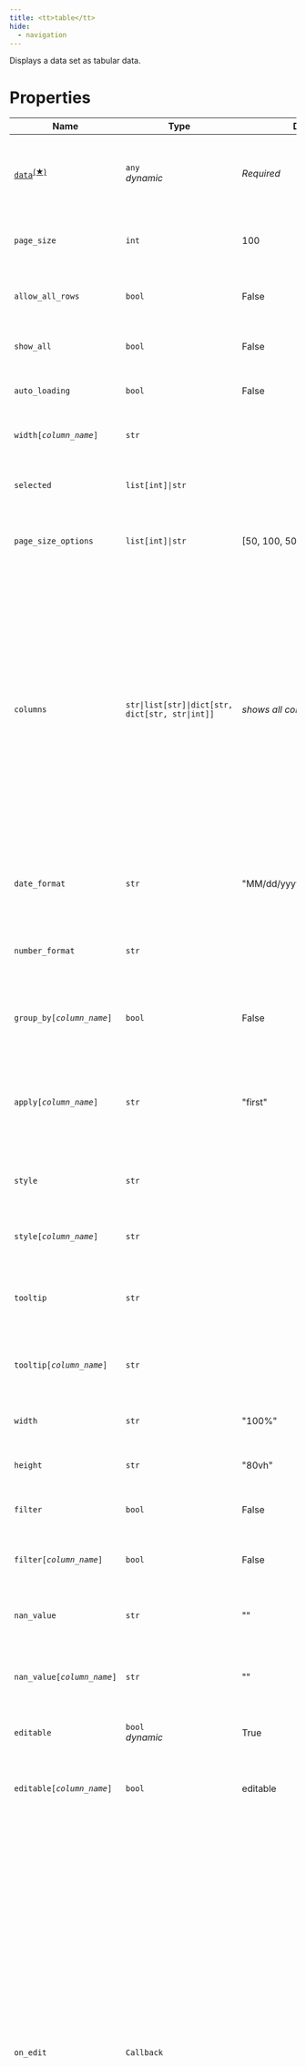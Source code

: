 ```yaml
---
title: <tt>table</tt>
hide:
  - navigation
---
```


<!-- Category: controls -->
Displays a data set as tabular data.

# Properties


<table>
<thead>
    <tr>
    <th>Name</th>
    <th>Type</th>
    <th>Default</th>
    <th>Description</th>
    </tr>
</thead>
<tbody>
<tr>
<td nowrap><code id="p-data"><u><bold>data</bold></u></code><sup><a href="#dv">(&#9733;)</a></sup></td>
<td><code>any</code><br/><i>dynamic</i></td>
<td nowrap><i>Required</i></td>
<td><p>The data to be represented in this table. This property can be indexed to define other data for comparison.</p></td>
</tr>
<tr>
<td nowrap><code id="p-page_size">page_size</code></td>
<td><code>int</code></td>
<td nowrap>100</td>
<td><p>For a paginated table, the number of visible rows.</p></td>
</tr>
<tr>
<td nowrap><code id="p-allow_all_rows">allow_all_rows</code></td>
<td><code>bool</code></td>
<td nowrap>False</td>
<td><p>For a paginated table, adds an option to show all the rows.</p></td>
</tr>
<tr>
<td nowrap><code id="p-show_all">show_all</code></td>
<td><code>bool</code></td>
<td nowrap>False</td>
<td><p>For a paginated table, show all the rows.</p></td>
</tr>
<tr>
<td nowrap><code id="p-auto_loading">auto_loading</code></td>
<td><code>bool</code></td>
<td nowrap>False</td>
<td><p>If True, the data will be loaded on demand.</p></td>
</tr>
<tr>
<td nowrap><code id="p-width[column_name]">width[<i>column_name</i>]</code></td>
<td><code>str</code></td>
<td nowrap></td>
<td><p>The width, in CSS units, of the indicated column.</p></td>
</tr>
<tr>
<td nowrap><code id="p-selected">selected</code></td>
<td><code>list[int]|str</code></td>
<td nowrap></td>
<td><p>The list of the indices of the rows to be displayed as selected.</p></td>
</tr>
<tr>
<td nowrap><code id="p-page_size_options">page_size_options</code></td>
<td><code>list[int]|str</code></td>
<td nowrap>[50, 100, 500]</td>
<td><p>The list of available page sizes that users can choose from.</p></td>
</tr>
<tr>
<td nowrap><code id="p-columns">columns</code></td>
<td><code>str|list[str]|dict[str, dict[str, str|int]]</code></td>
<td nowrap><i>shows all columns when empty</i></td>
<td><p>The list of the column names to display.
<ul>
<li>str: Semicolon (';')-separated list of column names.</li>
<li>list[str]: The list of column names.</li>
<li>dict: A dictionary with entries matching: {"col name": {format: "format", index: 1}}.<br/>
if <i>index</i> is specified, it represents the display order of the columns.
If <i>index</i> is not specified, the list order defines the index.<br/>
If <i>format</i> is specified, it is used for numbers or dates.</li>
</ul></p></td>
</tr>
<tr>
<td nowrap><code id="p-date_format">date_format</code></td>
<td><code>str</code></td>
<td nowrap>"MM/dd/yyyy"</td>
<td><p>The date format used for all date columns when the format is not specifically defined.</p></td>
</tr>
<tr>
<td nowrap><code id="p-number_format">number_format</code></td>
<td><code>str</code></td>
<td nowrap></td>
<td><p>The number format used for all number columns when the format is not specifically defined.</p></td>
</tr>
<tr>
<td nowrap><code id="p-group_by[column_name]">group_by[<i>column_name</i>]</code></td>
<td><code>bool</code></td>
<td nowrap>False</td>
<td><p>Indicates, if True, that the given column can be aggregated.<br/>See <a href="#aggregation">below</a> for details.</p></td>
</tr>
<tr>
<td nowrap><code id="p-apply[column_name]">apply[<i>column_name</i>]</code></td>
<td><code>str</code></td>
<td nowrap>"first"</td>
<td><p>The name of the aggregation function to use.<br/>This is used only if <i>group_by[column_name]</i> is set to True.<br/>See <a href="#aggregation">below</a> for details.</p></td>
</tr>
<tr>
<td nowrap><code id="p-style">style</code></td>
<td><code>str</code></td>
<td nowrap></td>
<td><p>Allows the styling of table lines.<br/>See <a href="#dynamic-styling">below</a> for details.</p></td>
</tr>
<tr>
<td nowrap><code id="p-style[column_name]">style[<i>column_name</i>]</code></td>
<td><code>str</code></td>
<td nowrap></td>
<td><p>Allows the styling of table cells.<br/>See <a href="#dynamic-styling">below</a> for details.</p></td>
</tr>
<tr>
<td nowrap><code id="p-tooltip">tooltip</code></td>
<td><code>str</code></td>
<td nowrap></td>
<td><p>The name of the function that must return a tooltip text for a cell.<br/>See <a href="#cell-tooltips">below</a> for details.</p></td>
</tr>
<tr>
<td nowrap><code id="p-tooltip[column_name]">tooltip[<i>column_name</i>]</code></td>
<td><code>str</code></td>
<td nowrap></td>
<td><p>The name of the function that must return a tooltip text for a cell.<br/>See <a href="#cell-tooltips">below</a> for details.</p></td>
</tr>
<tr>
<td nowrap><code id="p-width">width</code></td>
<td><code>str</code></td>
<td nowrap>"100%"</td>
<td><p>The width, in CSS units, of this table control.</p></td>
</tr>
<tr>
<td nowrap><code id="p-height">height</code></td>
<td><code>str</code></td>
<td nowrap>"80vh"</td>
<td><p>The height, in CSS units, of this table control.</p></td>
</tr>
<tr>
<td nowrap><code id="p-filter">filter</code></td>
<td><code>bool</code></td>
<td nowrap>False</td>
<td><p>Indicates, if True, that all columns can be filtered.</p></td>
</tr>
<tr>
<td nowrap><code id="p-filter[column_name]">filter[<i>column_name</i>]</code></td>
<td><code>bool</code></td>
<td nowrap>False</td>
<td><p>Indicates, if True, that the indicated column can be filtered.</p></td>
</tr>
<tr>
<td nowrap><code id="p-nan_value">nan_value</code></td>
<td><code>str</code></td>
<td nowrap>""</td>
<td><p>The replacement text for NaN (not-a-number) values.</p></td>
</tr>
<tr>
<td nowrap><code id="p-nan_value[column_name]">nan_value[<i>column_name</i>]</code></td>
<td><code>str</code></td>
<td nowrap>""</td>
<td><p>The replacement text for NaN (not-a-number) values for the indicated column.</p></td>
</tr>
<tr>
<td nowrap><code id="p-editable">editable</code></td>
<td><code>bool</code><br/><i>dynamic</i></td>
<td nowrap>True</td>
<td><p>Indicates, if True, that all columns can be edited.</p></td>
</tr>
<tr>
<td nowrap><code id="p-editable[column_name]">editable[<i>column_name</i>]</code></td>
<td><code>bool</code></td>
<td nowrap>editable</td>
<td><p>Indicates, if False, that the indicated column cannot be edited when editable is True.</p></td>
</tr>
<tr>
<td nowrap><code id="p-on_edit">on_edit</code></td>
<td><code>Callback</code></td>
<td nowrap></td>
<td><p>The name of a function that is triggered when a cell edition is validated.<br/>All parameters of that function are optional:
<ul>
<li>state (<code>State^</code>): the state instance.</li>
<li>var_name (str): the name of the tabular data variable.</li>
<li>payload (dict): the details on this callback's invocation.<br/>
This dictionary has the following keys:
<ul>
<li>index (int): the row index.</li>
<li>col (str): the column name.</li>
<li>value (any): the new cell value cast to the type of the column.</li>
<li>user_value (str): the new cell value, as it was provided by the user.</li>
<li>tz (str): the timezone if the column type is date.</li>
</ul>
</li>
</ul><br/>If this property is not set, the user cannot edit cells.</p></td>
</tr>
<tr>
<td nowrap><code id="p-on_delete">on_delete</code></td>
<td><code>str</code></td>
<td nowrap></td>
<td><p>The name of a function that is triggered when a row is deleted.<br/>All parameters of that function are optional:
<ul>
<li>state (<code>State^</code>): the state instance.</li>
<li>var_name (str): the name of the tabular data variable.</li>
<li>payload (dict): the details on this callback's invocation.<br/>
This dictionary has the following keys:
<ul>
<li>index (int): the row index.</li>
</ul>
</li>
</ul><br/>If this property is not set, the user cannot delete rows.</p></td>
</tr>
<tr>
<td nowrap><code id="p-on_add">on_add</code></td>
<td><code>str</code></td>
<td nowrap></td>
<td><p>The name of a function that is triggered when the user requests a row to be added.<br/>All parameters of that function are optional:
<ul>
<li>state (<code>State^</code>): the state instance.</li>
<li>var_name (str): the name of the tabular data variable.</li>
<li>payload (dict): the details on this callback's invocation.<br/>This dictionary has the following keys:
<ul>
<li>index (int): the row index.</li>
</ul>
</li>
</ul><br/>If this property is not set, the user cannot add rows.</p></td>
</tr>
<tr>
<td nowrap><code id="p-on_action">on_action</code></td>
<td><code>Callback</code></td>
<td nowrap></td>
<td><p>The name of a function that is triggered when the user selects a row.<br/>All parameters of that function are optional:
<ul>
<li>state (<code>State^</code>): the state instance.</li>
<li>var_name (str): the name of the tabular data variable.</li>
<li>payload (dict): the details on this callback's invocation.<br/>This dictionary has the following keys:
<ul>
<li>action: the name of the action that triggered this callback.</li>
<li>index (int): the row index.</li>
<li>col (str): the column name.</li>
<li>reason (str): the origin of the action: "click", or "button" if the cell contains a Markdown link syntax.</li>
<li>value (str): the *link value* indicated in the cell when using a Markdown link syntax (that is, <i>reason</i> is set to "button").</li></ul></li></ul>.</p></td>
</tr>
<tr>
<td nowrap><code id="p-size">size</code></td>
<td><code>str</code></td>
<td nowrap>"small"</td>
<td><p>The size of the rows.<br/>Valid values are "small" and "medium".</p></td>
</tr>
<tr>
<td nowrap><code id="p-rebuild">rebuild</code></td>
<td><code>bool</code><br/><i>dynamic</i></td>
<td nowrap>False</td>
<td><p>If set to True, this allows to dynamically refresh the  columns.</p></td>
</tr>
<tr>
<td nowrap><code id="p-lov[column_name]">lov[<i>column_name</i>]</code></td>
<td><code>list[str]|str</code></td>
<td nowrap></td>
<td><p>The list of values of the indicated column.</p></td>
</tr>
<tr>
<td nowrap><code id="p-downloadable">downloadable</code></td>
<td><code>boolean</code></td>
<td nowrap></td>
<td><p>If True, a clickable icon is shown so the user can download the data as CSV.</p></td>
</tr>
<tr>
<td nowrap><code id="p-on_compare">on_compare</code></td>
<td><code>str</code></td>
<td nowrap></td>
<td><p>A data comparison function that would return a structure that identifies the differences between the different data passed as name. The default implementation compares the default data with the data[1] value.</p></td>
</tr>
<tr>
<td nowrap><code id="p-active">active</code></td>
<td><code>bool</code><br/><i>dynamic</i></td>
<td nowrap>True</td>
<td><p>Indicates if this component is active.<br/>An inactive component allows no user interaction.</p></td>
</tr>
<tr>
<td nowrap><code id="p-id">id</code></td>
<td><code>str</code></td>
<td nowrap></td>
<td><p>The identifier that will be assigned to the rendered HTML component.</p></td>
</tr>
<tr>
<td nowrap><code id="p-properties">properties</code></td>
<td><code>dict[str, any]</code></td>
<td nowrap></td>
<td><p>Bound to a dictionary that contains additional properties for this element.</p></td>
</tr>
<tr>
<td nowrap><code id="p-class_name">class_name</code></td>
<td><code>str</code><br/><i>dynamic</i></td>
<td nowrap></td>
<td><p>The list of CSS class names that will be associated with the generated HTML Element.<br/>These class names will be added to the default <code>taipy-&lt;element_type&gt;</code>.</p></td>
</tr>
<tr>
<td nowrap><code id="p-hover_text">hover_text</code></td>
<td><code>str</code><br/><i>dynamic</i></td>
<td nowrap></td>
<td><p>The information that is displayed when the user hovers over this element.</p></td>
</tr>
  </tbody>
</table>

<p><sup id="dv">(&#9733;)</sup><a href="#p-data" title="Jump to the default property documentation."><code>data</code></a> is the default property for this visual element.</p>

# Details

## Data types

All the data sets represented in the table control must be assigned to
its [*data*](#p-data) property.

The supported types for the [*data*](#p-data) property are:

- A list of values:<br/>
  When receiving a *data* that is just a series of values, the table is made of a single column
  holding the values at the corresponding index. The column name is then "0".
- A [Pandas DataFrame](https://pandas.pydata.org/docs/reference/api/pandas.DataFrame.html):<br/>
  Taipy tables then use the same column names as the DataFrame's.
- A dictionary:<br/>
  The value is converted into a Pandas DataFrame where each key/value pair is converted
  to a column named *key* and the associated value. Note that this method only works when all the
  dictionary's values are series of identical lengths.
- A list of lists of values:<br/>
  All the lists must be the same length. The table control creates one row for each list in the
  collection.
- A Numpy series:<br/>
  Taipy internally builds a Pandas DataFrame with the provided *data*.

## Display modes

The table component supports three display modes:

- *paginated*: you can choose the page size and page size options. The
  [*allow_all_rows*](#p-allow_all_rows) property allows adding an option to show a page with all
  rows.
- *unpaginated*: all rows and no page are shown. That is the setting when the
  [*show_all*](#p-show_all) property is set to True.
- *auto_loading*: the pages are loaded on demand depending on the visible area. That is the behavior
  when the [*auto_loading*](#p-auto_loading) property is set to True.

## Editing the table content

The table control provides interface elements that help modify the represented data.<br/>
However, because the data may have been modified before it is displayed (when [*data*](#p-data) is a
dictionary, for example) and because you may need to control what values are allowed in the table,
the control does *not* modify the underlying data structure it represents. Instead, different
callbacks are invoked in different situations, with all the needed information to implement the
actual impact of the user actions.

Here are the different actions provided by the table control.

### Adding a row

If the control has its [*on_add*](#p-on_add) property set to a callback function, an icon appears in
the top-left corner of the table:
<figure class="tp-center">
    <img src="../table-add-icon-d.png" class="visible-dark"  width="40%"/>
    <img src="../table-add-icon-l.png" class="visible-light" width="40%"/>
    <figcaption>"Add" icon in the top-left corner of the table</figcaption>
</figure>
The user can click this icon to add a row to the table. This action triggers the callback function
set to the [*on_add*](#p-on_add) property. The function should create and insert a new row.

The implementation of the callback function depends very much on the data structure of the value
used in [*data*](#p-data).<br/>
Here is a potential implementation of such a callback function.<br/>
Assuming that the value of the control's *data* property is a Pandas DataFrame and that its *on_add*
property is set to *insert_row*:
```python
def insert_row(state: State, var_name: str, payload):
    df = state.data
    # Save the insertion index
    index = payload["index"]
    # Create the new row (Column value types must match the original DataFrame's)
    new_row = ["Julius Caesar", -100]
    if index > 0:
        # Column names and value types must match the original DataFrame
        new_df = pd.DataFrame(new_row, columns=["Name", "BirthYear"])
        # Split the DataFrame
        rows_before = df.loc[:index-1]
        rows_after = df.loc[index+1:]
        state.data = pd.concat([rows_before, new_df, rows_after], ignore_index=True)
    else:
        # Insert as the new first row
        state.data.loc[-1] = new_row  # Insert the new row
        state.data.index = state.data.index + 1  # Shift index
        state.data = state.data.sort_index()
```

Note that the page refreshes instantly after the action: because we set *state.data* to a
new value.

### Deleting a row

If the control has its [*on_delete*](#p-on_delete) property set to a callback function, each row
of the table displays a 'trash' icon to its left:
<figure class="tp-center">
    <img src="../table-delete-icon-d.png" class="visible-dark"  width="50%"/>
    <img src="../table-delete-icon-l.png" class="visible-light" width="50%"/>
    <figcaption>Trash icon to the left of a row</figcaption>
</figure>
The user can click on this icon to delete the row.<br/>
The icon then turns to the following:
<figure class="tp-center">
    <img src="../table-delete-icon-confirm-d.png" class="visible-dark"  width="50%"/>
    <img src="../table-delete-icon-confirm-l.png" class="visible-light" width="50%"/>
    <figcaption>Validating row deletion</figcaption>
</figure>
The user must then choose between validating the deletion (checkmark icon) or canceling the
operation (cross icon).

If the user confirms the deletion, Taipy GUI invokes the callback function set to the
[*on_delete*](#p-on_delete) property.

Here is a potential implementation of such a callback function.<br/>
We assume that the control's *data* property is set to a Pandas DataFrame, and that its *on_delete*
property is set to *remove_row*:
```python
def remove_row(state: State, var_name: str, payload):
    state.data = state.data.drop(payload["index"])
```
The implementation is straightforward: we use the Pandas API to remove a row from the DataFrame and
set the new DataFrame to the state slot. The display updates on the spot.

### Editing cells

If the table's [*on_edit*](#p-on_edit) property is set, an "Edit" icon appears on the right end of
each cell. Users can click this icon to modify the values of individual cells.<br/>
Here is how this icon looks:
<figure class="tp-center">
    <img src="../table-edit-icon-d.png" class="visible-dark"  width="80%"/>
    <img src="../table-edit-icon-l.png" class="visible-light" width="80%"/>
    <figcaption>Edit icon to the right of a cell</figcaption>
</figure>

When the user clicks this icon, the cell becomes editable:
<figure class="tp-center">
    <img src="../table-edit-value-d.png" class="visible-dark"/>
    <img src="../table-edit-value-l.png" class="visible-light"/>
    <figcaption>Editing the cell value</figcaption>
</figure>
The user can enter a new cell value and click the check (✓) icon (or press the Enter key) to
validate the entry.<br/>
The user may also click the cancel (🗙) icon (or press the Esc key) to cancel the operation.

!!! note "Enumerated values"
    A table control can be defined so that values are constrained to predefined values. In this
    situation, the interaction for editing value is slightly different, as described in the
    [section on enumerated values](#enumerated-values).

If the operation is validated, the control triggers the function set to the [*on_edit*](#p-on_edit)
property to process the new value.

The code for this function may vary deeply depending on the data structure of the [*data*](#p-data)
property and the value types.

Here is an implementation of that callback function in the situation where *data* is a Pandas
DataFrame (and *on_edit* is set to *edit_value*):
```python
def edit_value(state: State, var_name: str, payload):
    state.data.at[payload["index"], payload["col"]] = payload["value"]
    state.refresh(var_name)
```
We invoke the Pandas API to modify the impacted cell using the information provided in the *payload*
parameter of the callback function.

Note that in this code, we must explicitly call `State.refresh()^` to update the display because
the value of *state.data* has **not** changed, and Taipy GUI is unaware of the change in its value.

## Enumerated values

You can indicate that columns of the table hold values that must be one among a list of predefined
values. These are called "enumerated" columns.<br/>
Although Taipy GUI has no control over the values that are stored in the data provided to a table
control, it can help drive or restrict values when a user interacts with the table to modify those
values.

To illustrate this feature with an example, consider the following table:
<figure class="tp-center">
    <img src="../table-enum-example-d.png" class="visible-dark"/>
    <img src="../table-enum-example-l.png" class="visible-light"/>
    <figcaption>A table with an enumerated column</figcaption>
</figure>
This table contains a list of city names, along with their corresponding country, continent, and
population (in millions).

The user can edit any of the table cells. However, it would make edition (and validation) easier if
(at least) the "Continent" column was constrained so that the user could only provide valid
continent names.<br/>
This situation is precisely the purpose of enumerated columns. To indicate that a column is
enumerated, you must set its [*lov*](#p-lov[column_name]) indexed property to a list of valid values
("lov" stands for "list of values").<br/>
In our example, we need to create a list of valid continent names and set this list as the value of
the *lov[Continent]* property.

The Python code would be:
```python
all_continents = ["Africa", "America", "Antarctica", "Asia", "Europe", "Oceania"]
```

And the table definition would use the variable *all_continents*:
!!! example "Definition"

    === "Markdown"

        ```
        <|{data}|table|lov[Continent]={all_continents}|on_edit=cell_edit|>
        ```

    === "HTML"

        ```html
        <taipy:table lov[Continent]="{all_continents}" on_edit="cell_edit">{data}</taipy:table>
        ```

    === "Python"

        ```python
        import taipy.gui.builder as tgb
        ...
        tgb.table("{data}", lov__Continent="{all_continents}", on_edit="cell_edit")
        ```

If the user requests the change of a cell from the Continent column, this is how the cell would look
like:
<figure class="tp-center">
    <img src="../table-edit-enum-d.png" class="visible-dark"/>
    <img src="../table-edit-enum-l.png" class="visible-light"/>
    <figcaption>Editing an enumerated value</figcaption>
</figure>

Note that there now is a button that, if pressed, displays a drop-down list of predefined values
that the user can choose from:
<figure class="tp-center">
    <img src="../table-edit-enum-menu-d.png" class="visible-dark"/>
    <img src="../table-edit-enum-menu-l.png" class="visible-light"/>
    <figcaption>List of predefined values to pick from</figcaption>
</figure>

These values are, as expected, the ones listed in the *all_continents* variable defined above.<br/>
If the user enters a value that is **not** in the list and validates, the table control refuses to
use this new value: it is not in the *lov* for that column.

!!! note "Value restrictions"
    In the example above, the user can select a continent name from the list when editing a cell
    from the Continent column. No value except the ones from the enumeration is accepted in the
    cell.

    In some situations, the enumeration should be considered more as a list of recommendations and
    not so much as a list of allowed values.<br/>
    A typical case would be a column that expects to store color names. Although the application can
    provide a predefined list of color names to the user (because they are the most common ones,
    like "Red", "Orange", "Yellow", "Green", "Blue", and "Violet" from the rainbow colors), the user
    may want to enter valid color names such as "Rose" or "Maroon".

    You can allow that by setting the first element of the *lov* for that column to None.<br/>
    If you define:
    ```python
    predefined_colors = [None, "Red", "Orange", "Yellow", "Green", "Blue", "Violet"]
    ```
    Then, setting the *lov* for the color name column to *predefined_colors* will guide users who
    want to change a value in that column but will **not** enforce the validated value.

## The *rebuild* property

When the application modifies the value of a dynamic property, the impact of the change is
immediately reflected on the application page. However, changing the value of properties that are
*not* dynamic requires that the user refreshes the page manually (or that the application
explicitly calls `navigate()^` with the *force* parameter set to True). This is due to the fact
that the entire front-end component must be entirely re-generated to reflect its new settings
based on the property values.<br/>
The table control provides the [*rebuild*](#p-rebuild) property that, when set to True, triggers
the rebuilding of the table front-end component and refreshes the page.<br/>
Note that this mechanism may hurt the user experience because rebuilding the entire component can
be a somewhat complex operation.

Here is a situation where you may need to use [*rebuild*](#p-rebuild): your application displays
a table, and you want to provide a way to interactively change the order of its columns.<br/>
Here is what the application code would look like:
```python  title="table.py"
from taipy.gui import Gui

# x: [1..5]
x_range = range(1, 6)
data = {
    "X": x_range,
    "Y": [x*x for x in x_range]
}

column_orders = [("X;Y", "Squared"), ("Y;X", "Square root")]
columns = column_orders[0]

page = """
<|{data}|table|columns={columns[0]}|show_all|>

<|{columns}|toggle|lov={column_orders}|>
"""

Gui(page=page).run()
```

The table displays two columns of data, one column holding the square value of the other.
When you run this application, here is what the page looks like:
<figure class="tp-center">
    <img src="../table-rebuild-1-d.png" class="visible-dark"  width="60%"/>
    <img src="../table-rebuild-1-l.png" class="visible-light" width="60%"/>
    <figcaption>Initial display of the application</figcaption>
</figure>

A toggle button lets the user choose whether to represent, in the second column, the square of the
value in the first column or the other way around.<br/>
To implement this, the code is setting the value "X;Y" or "Y;X" to the property
[*columns*](#p-columns).<br/>
Here is what the application looks like just after the user has changed the
value of the toggle button:
<figure class="tp-center">
    <img src="../table-rebuild-2-d.png" class="visible-dark"  width="60%"/>
    <img src="../table-rebuild-2-l.png" class="visible-light" width="60%"/>
    <figcaption>After the columns should be reordered</figcaption>
</figure>

We can see that although the value for the toggle button was properly updated, the table has not
rearranged its columns. That is because the [*columns*](#p-columns) property is *not* dynamic.

Setting the [*rebuild*](#p-rebuild) property to True allows for updating the table on the fly:
let's change the table's Markdown definition to:
```
<|{data}|table|columns={columns[0]}|show_all|rebuild|>
```

If you run the application again, and select the alternative column order in the toggle button,
here is what the page looks like:
<figure class="tp-center">
    <img src="../table-rebuild-3-d.png" class="visible-dark"  width="60%"/>
    <img src="../table-rebuild-3-l.png" class="visible-light" width="60%"/>
    <figcaption>After the columns are reordered</figcaption>
</figure>

Now the table properly reflects the value of the [*columns*](#p-columns) property and no manual
refresh was needed.

Make sure, when you are using the [*rebuild*](#p-rebuild) property, that no performance impact is
so bad that it would ruin the user experience.

# Styling

All the table controls are generated with the "taipy-table" CSS class. You can use this class
name to select the tables on your page and apply style.

## [Stylekit](../../styling/stylekit.md) support

The [Stylekit](../../styling/stylekit.md) provides a CSS custom property:

- *--table-stripe-opacity*<br/>
  This property contains the opacity applied to odd lines of tables.<br/>
  The default value is 0.5.

The [Stylekit](../../styling/stylekit.md) also provides specific CSS classes that you can use to style
tables:

- *header-plain*<br/>
  Adds a plain and contrasting background color to the table header.
- *rows-bordered*<br/>
  Adds a bottom border to each row.
- *rows-similar*<br/>
  Removes the even-odd striped background so all rows have the same background.

## Dynamic styling

You can modify the style of entire rows or specific table cells based on any criteria, including
the table data itself.

When Taipy creates the rows and the cells, it can add a specific CSS class to the generated
elements. This class name is the string returned by the function set to the [*style*](#p-style)
property for entire rows, or [*style[column_name]*](#p-style[column_name]) for specific cells.

The signature of this function depends on which *style* property you use:

   - [*style*](#p-style): this applies to entire rows.<br/>
     The given function expects three optional parameters:
     - *state*: the current state
     - *index*: the index of the row in this table
     - *row*: all the values for this row
   - [*style[column_name]*](#p-style[column_name]): this applies to a specific cell.<br/>
     The given function expects five optional parameters:
     - *state*: the current state
     - *value*: the value of the cell
     - *index*: the index of the row in this table
     - *row*: all the values for this row
     - *column_name*: the name of the column for this cell

Based on these parameters, the function must return a string that defines a CSS class name that will
be added to the CSS classes for this table row or this specific cell.<br/>
The [example](#styling-rows) below shows how this works.

# Usage

## Show tabular data

Suppose you want to display the data set defined as follows:

```python
# x_range = [-10, -6, -2, 2, 6, 10]
x_range = range(-10, 11, 4)

data = {
    "x": x_range,
    # y1 = x*x
    "y1": [x*x for x in x_range],
    # y2 = 100-x*x
    "y2": [100-x*x for x in x_range]
}
```

You can use the following control declaration to display all these numbers
in a table:

!!! example "Definition"

    === "Markdown"

        ```
        <|{data}|table|>
        ```

    === "HTML"

        ```html
        <taipy:table>{data}</taipy:table>
        ```

    === "Python"

        ```python
        import taipy.gui.builder as tgb
        ...
        tgb.table("{data}")
        ```

The resulting image looks like this:
<figure class="tp-center">
    <img src="../table-simple-d.png" class="visible-dark"  width="50%"/>
    <img src="../table-simple-l.png" class="visible-light" width="50%"/>
    <figcaption>A simple table</figcaption>
</figure>

### Large data

The example above had only six lines of data. If we change the *x_range* definition
to create far more data lines, we come up with a table with much more data to display:
```python
# x_range = [-10, -9.98, ..., 9.98, 10.0] - 1000 x values
x_range = [round(20*i/1000-10, 2) for i in range(0, 1001)]

data = {
    "x": large_x_range,
    # y1 = x*x
    "y1": [round(x*x, 5) for x in large_x_range],
    # y2 = 100-x*x
    "y2": [round(100-x*x, 5) for x in large_x_range]
}
```

We can use the same table control definition:

!!! example "Definition"

    === "Markdown"

        ```
        <|{data}|table|>
        ```

    === "HTML"

        ```html
        <taipy:table>{data}</taipy:table>
        ```

    === "Python"

        ```python
        import taipy.gui.builder as tgb
        ...
        tgb.table("{data}")
        ```

To get a rendering looking like this:
<figure class="tp-center">
    <img src="../table-page-d.png" class="visible-dark"  width="50%"/>
    <img src="../table-page-l.png" class="visible-light" width="50%"/>
    <figcaption>Paginated table (partial)</figcaption>
</figure>

Only the first 100 rows (as indicated in the 'Rows per page' selector) are visible.<br/>
The table scroll bar lets you navigate across the 100 first rows.<br/>
You can change how many rows are displayed simultaneously using the
[*page_size*](#p-page_size) and [*page_size_options*](#p-page_size_options) properties.

If you want to display all the rows at the same time, you can change the control definition
to set the [*show_all*](#p-show_all) to True:

!!! example "Definition"

    === "Markdown"

        ```
        <|{data}|table|show_all|>
        ```

    === "HTML"

        ```html
        <taipy:table show_all>{data}</taipy:table>
        ```

    === "Python"

        ```python
        import taipy.gui.builder as tgb
        ...
        tgb.table("{data}", show_all=True)
        ```

Now the table displays all the data rows, and the scrollbar lets you navigate among all of
them:
<figure class="tp-center">
    <img src="../table-show_all-d.png" class="visible-dark"  width="50%"/>
    <img src="../table-show_all-l.png" class="visible-light" width="50%"/>
    <figcaption>Showing all the rows (partial)</figcaption>
</figure>

Setting the [*allow_all_rows*](#p-allow_all_rows) property to True for a paginated table
adds the 'All' option to the page size options, so the user can switch from one mode to
the other.

## Show specific columns

If you want to display a specific set of columns, you can use the [*columns*](#p-columns)
property to indicate what columns should be displayed.

Here is how you would define the table control if you want to hide the column *y2*
from the examples above:

!!! example "Definition"

    === "Markdown"

        ```
        <|{data}|table|columns=x;y1|>
        ```

    === "HTML"

        ```html
        <taipy:table columns="x;y1">{data}</taipy:table>
        ```

    === "Python"

        ```python
        import taipy.gui.builder as tgb
        ...
        tgb.table("{data}", columns="x;y1")
        ```

And the *y2* column is not displayed any longer:
<figure class="tp-center">
    <img src="../table-columns-d.png" class="visible-dark"  width="50%"/>
    <img src="../table-columns-l.png" class="visible-light" width="50%"/>
    <figcaption>Specifying the visible columns</figcaption>
</figure>

## Styling rows

To give a specific style to a table row, you will use the [*style*](#p-style) property.<br/>
This property holds a function that is invoked when each row is rendered, and it must return
the name of a style, defined in CSS.

Here is how a row styling function can be defined:

```python
def even_odd_style(_1, index, _2):
    if index % 2:
        return "blue-cell"
    else:
        return "red-cell"
```

We only use the second parameter since, in this straightforward case, we do not need the application
*state* (first parameter) or the values in the row (third parameter).<br/>
Based on the row index (received in *index*), this function returns the name of the style to apply
to the row: "blue-cell" if the index is odd, "red-cell" if it is even.

We need to define what these style names mean. This is done in a CSS stylesheet, where the following
CSS content would appear:

```css
.blue-cell>td {
    color: white;
    background-color: blue;
}
.red-cell>td {
    color: yellow;
    background-color: red;
}
```

Note that the style selectors use the CSS child combinator selector "&gt;" to target elements
that hold a `td` element (the cells themselves).

To use this style, we can adjust the control definition used above so it looks like this:

!!! example "Definition"

    === "Markdown"

        ```
        <|{data}|table|style=even_odd_style|>
        ```

    === "HTML"

        ```html
        <taipy:table style="even_odd_style">{data}</taipy:table>
        ```

    === "Python"

        ```python
        import taipy.gui.builder as tgb
        ...
        tgb.table("{data}", style=even_odd_style)
        ```

The resulting display will be what we expected:
<figure class="tp-center">
    <img src="../table-rowstyle-d.png" class="visible-dark"  width="50%"/>
    <img src="../table-rowstyle-l.png" class="visible-light" width="50%"/>
    <figcaption>Styling the rows</figcaption>
</figure>

Note that the styling function is so simple that we could have made it a lambda, directly
in the control definition:

!!! example "Alternative definition"
    === "Markdown"
        ```
        <|{data}|table|style={lambda s, idx, r: "blue-cell" if idx % 2 == 0 else "red-cell"}|>
        ```

    === "HTML"
        ```html
        <taipy:table data="{data}" style="{lambda s, idx, r: 'blue-cell' if idx % 2 == 0 else 'red-cell'}" />
        ```

    === "Python"
        ```python
        import taipy.gui.builder as tgb
        ...
        tgb.table("{data}", style="{lambda s, idx, r: 'blue-cell' if idx % 2 == 0 else 'red-cell'}" />
        ```

## Aggregation

To get the aggregation functionality in your table, you must indicate which columns can be aggregated
and how to perform the aggregation.

This is done using the indexed [*group_by*](#p-group_by[column_name]) and
[*apply*](#p-apply[column_name]) properties.

The [*group_by[column_name]*](#p-group_by[column_name]) property, when set to True indicates that the
column *column_name* can be aggregated.

The function provided in the [*apply[column_name]*](#p-apply[column_name]) property indicates how to
perform this aggregation. The value of this property, which is a string, can be:

- A built-in function. Available predefined functions are the following: `count`, `sum`, `mean`, `median`,
  `min`, `max`, `std`, `first` (the default value), and `last`.
- The name of a user-defined function or a lambda function.<br/>
  This function receives a single parameter which is the series to aggregate, and it must return a scalar
  value that would result from the aggregation.

!!! example "Definition"

    === "Markdown"

        ```
        <|{data}|table|group_by[Group column]|apply[Apply column]=count|>
        ```

    === "HTML"

        ```html
        <taipy:table group_by[Group column] apply[Apply column]="count">{data}</taipy:table>
        ```

## Cell tooltips

You can specify a tooltip for specific table cells.

When Taipy creates the cells, it can add a specific tooltip that you would have set as the
return value of the function set to the [*tooltip*](#p-tooltip) or
[*tooltip[column_name]*](#p-tooltip[column_name]) properties.

The signature of this function expects five optional parameters:
- *state*: the current state.
- *value*: the value of the cell.
- *index*: the index of the row in this table.
- *row*: all the values for this row.
- *column_name*: the name of the column for this cell.

Based on these parameters, the function must return a string that defines a tooltip used as the
cell's tooltip text.

!!! example "Definition"

    === "Markdown"

        ```
        <|{data}|table|tooltip={lambda state, val, idx: "A tooltip" if idx % 2 == 0 else "Another tooltip"}|>
        ```

    === "HTML"

        ```html
        <taipy:table tooltip="{lambda state, val, idx: 'A tooltip' if idx % 2 == 0 else 'Another tooltip'}">{data}</taipy:table>
        ```

    === "Python"

        ```python
        import taipy.gui.builder as tgb
        ...
        tgb.table("{data}", tooltip="{lambda state, val, idx: 'A tooltip' if idx % 2 == 0 else 'Another tooltip'}")
        ```
